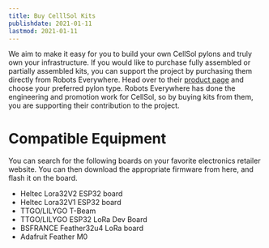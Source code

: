 ```yaml
---
title: Buy CelllSol Kits
publishdate: 2021-01-11
lastmod: 2021-01-11
---
```


We aim to make it easy for you to build your own CellSol pylons and truly own your infrastructure. If you would like to purchase fully assembled or partially assembled kits, you can support the project by
purchasing them directly from Robots Everywhere. Head over to their [product page](https://www.robots-everywhere.com/store/index.php?route=product/search&search=cellsol) and choose your preferred pylon type. Robots Everywhere has done the engineering
and promotion work for CellSol, so by buying kits from them, you are supporting their contribution to the project.

# Compatible Equipment

You can search for the following boards on your favorite electronics retailer website.  You can then download the appropriate firmware from here, and flash it on the board.

* Heltec Lora32V2 ESP32 board
* Heltec Lora32V1 ESP32 board
* TTGO/LILYGO T-Beam
* TTGO/LILYGO ESP32 LoRa Dev Board
* BSFRANCE Feather32u4 LoRa board
* Adafruit Feather M0
